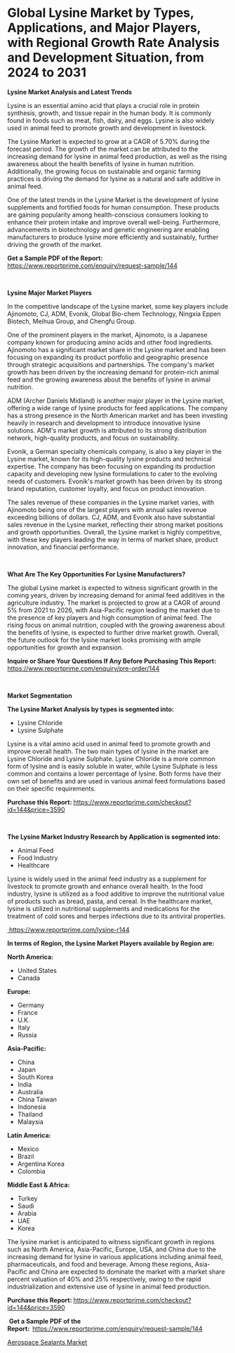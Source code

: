 <p><h1>Global Lysine Market by Types, Applications, and Major Players, with Regional Growth Rate Analysis and Development Situation, from 2024 to 2031</h1></p><p><strong>Lysine Market Analysis and Latest Trends</strong></p>
<p><p>Lysine is an essential amino acid that plays a crucial role in protein synthesis, growth, and tissue repair in the human body. It is commonly found in foods such as meat, fish, dairy, and eggs. Lysine is also widely used in animal feed to promote growth and development in livestock.</p><p>The Lysine Market is expected to grow at a CAGR of 5.70% during the forecast period. The growth of the market can be attributed to the increasing demand for lysine in animal feed production, as well as the rising awareness about the health benefits of lysine in human nutrition. Additionally, the growing focus on sustainable and organic farming practices is driving the demand for lysine as a natural and safe additive in animal feed.</p><p>One of the latest trends in the Lysine Market is the development of lysine supplements and fortified foods for human consumption. These products are gaining popularity among health-conscious consumers looking to enhance their protein intake and improve overall well-being. Furthermore, advancements in biotechnology and genetic engineering are enabling manufacturers to produce lysine more efficiently and sustainably, further driving the growth of the market.</p></p>
<p><strong>Get a Sample PDF of the Report:&nbsp;</strong> <a href="https://www.reportprime.com/enquiry/request-sample/144">https://www.reportprime.com/enquiry/request-sample/144</a></p>
<p>&nbsp;</p>
<p><strong>Lysine Major Market Players</strong></p>
<p><p>In the competitive landscape of the Lysine market, some key players include Ajinomoto, CJ, ADM, Evonik, Global Bio-chem Technology, Ningxia Eppen Biotech, Meihua Group, and Chengfu Group. </p><p>One of the prominent players in the market, Ajinomoto, is a Japanese company known for producing amino acids and other food ingredients. Ajinomoto has a significant market share in the Lysine market and has been focusing on expanding its product portfolio and geographic presence through strategic acquisitions and partnerships. The company's market growth has been driven by the increasing demand for protein-rich animal feed and the growing awareness about the benefits of lysine in animal nutrition.</p><p>ADM (Archer Daniels Midland) is another major player in the Lysine market, offering a wide range of lysine products for feed applications. The company has a strong presence in the North American market and has been investing heavily in research and development to introduce innovative lysine solutions. ADM's market growth is attributed to its strong distribution network, high-quality products, and focus on sustainability.</p><p>Evonik, a German specialty chemicals company, is also a key player in the Lysine market, known for its high-quality lysine products and technical expertise. The company has been focusing on expanding its production capacity and developing new lysine formulations to cater to the evolving needs of customers. Evonik's market growth has been driven by its strong brand reputation, customer loyalty, and focus on product innovation.</p><p>The sales revenue of these companies in the Lysine market varies, with Ajinomoto being one of the largest players with annual sales revenue exceeding billions of dollars. CJ, ADM, and Evonik also have substantial sales revenue in the Lysine market, reflecting their strong market positions and growth opportunities. Overall, the Lysine market is highly competitive, with these key players leading the way in terms of market share, product innovation, and financial performance.</p></p>
<p>&nbsp;</p>
<p><strong>What Are The Key Opportunities For Lysine Manufacturers?</strong></p>
<p><p>The global Lysine market is expected to witness significant growth in the coming years, driven by increasing demand for animal feed additives in the agriculture industry. The market is projected to grow at a CAGR of around 5% from 2021 to 2026, with Asia-Pacific region leading the market due to the presence of key players and high consumption of animal feed. The rising focus on animal nutrition, coupled with the growing awareness about the benefits of lysine, is expected to further drive market growth. Overall, the future outlook for the lysine market looks promising with ample opportunities for growth and expansion.</p></p>
<p><strong>Inquire or Share Your Questions If Any Before Purchasing This Report:</strong> <a href="https://www.reportprime.com/enquiry/pre-order/144">https://www.reportprime.com/enquiry/pre-order/144</a></p>
<p>&nbsp;</p>
<p><strong>Market Segmentation</strong></p>
<p><strong>The Lysine Market Analysis by types is segmented into:</strong></p>
<p><ul><li>Lysine Chloride</li><li>Lysine Sulphate</li></ul></p>
<p><p>Lysine is a vital amino acid used in animal feed to promote growth and improve overall health. The two main types of lysine in the market are Lysine Chloride and Lysine Sulphate. Lysine Chloride is a more common form of lysine and is easily soluble in water, while Lysine Sulphate is less common and contains a lower percentage of lysine. Both forms have their own set of benefits and are used in various animal feed formulations based on their specific requirements.</p></p>
<p><strong>Purchase this Report:&nbsp;</strong><a href="https://www.reportprime.com/checkout?id=144&price=3590">https://www.reportprime.com/checkout?id=144&price=3590</a></p>
<p>&nbsp;</p>
<p><strong>The Lysine Market Industry Research by Application is segmented into:</strong></p>
<p><ul><li>Animal Feed</li><li>Food Industry</li><li>Healthcare</li></ul></p>
<p><p>Lysine is widely used in the animal feed industry as a supplement for livestock to promote growth and enhance overall health. In the food industry, lysine is utilized as a food additive to improve the nutritional value of products such as bread, pasta, and cereal. In the healthcare market, lysine is utilized in nutritional supplements and medications for the treatment of cold sores and herpes infections due to its antiviral properties.</p></p>
<p><a href="https://www.reportprime.com/lysine-r144">&nbsp;https://www.reportprime.com/lysine-r144</a></p>
<p><strong>In terms of Region, the Lysine Market Players available by Region are:</strong></p>
<p>
    <p> <strong> North America: </strong>
        <ul>
            <li>United States</li>
            <li>Canada</li>
        </ul>
        </p> 
    <p> <strong> Europe: </strong>
        <ul>
            <li>Germany</li>
            <li>France</li>
            <li>U.K.</li>
            <li>Italy</li>
            <li>Russia</li>
        </ul>
        </p> 
    <p> <strong> Asia-Pacific: </strong>
        <ul>
            <li>China</li>
            <li>Japan</li>
            <li>South Korea</li>
            <li>India</li>
            <li>Australia</li>
            <li>China Taiwan</li>
            <li>Indonesia</li>
            <li>Thailand</li>
            <li>Malaysia</li>
        </ul>
        </p> 
    <p> <strong> Latin America: </strong>
        <ul>
            <li>Mexico</li>
            <li>Brazil</li>
            <li>Argentina Korea</li>
            <li>Colombia</li>
        </ul>
        </p> 
    <p> <strong> Middle East & Africa: </strong>
        <ul>
            <li>Turkey</li>
            <li>Saudi</li>
            <li>Arabia</li>
            <li>UAE</li>
            <li>Korea</li>
        </ul>
    </p>
    </p>
<p><p>The lysine market is anticipated to witness significant growth in regions such as North America, Asia-Pacific, Europe, USA, and China due to the increasing demand for lysine in various applications including animal feed, pharmaceuticals, and food and beverage. Among these regions, Asia-Pacific and China are expected to dominate the market with a market share percent valuation of 40% and 25% respectively, owing to the rapid industrialization and extensive use of lysine in animal feed production.</p></p>
<p><strong>Purchase this Report: </strong><a href="https://www.reportprime.com/checkout?id=144&price=3590">https://www.reportprime.com/checkout?id=144&price=3590</a></p>
<p>&nbsp;<strong>Get a Sample PDF of the Report:&nbsp;&nbsp;</strong><a href="https://www.reportprime.com/enquiry/request-sample/144">https://www.reportprime.com/enquiry/request-sample/144</a></p>
<p><strong></strong></p>
<p><p><a href="https://github.com/ElmoRunolfsson2023/Market-Research-Report-List-1/blob/main/aerospace-sealants-market.md">Aerospace Sealants Market</a></p></p>